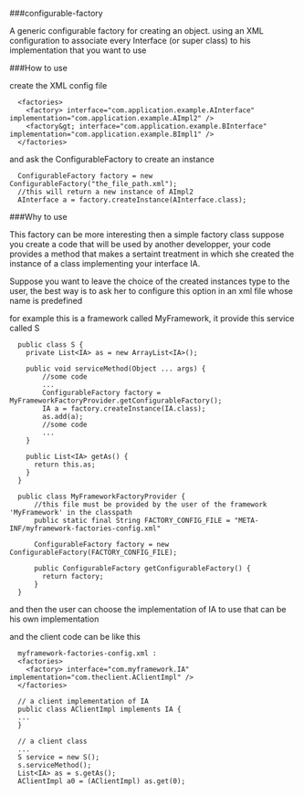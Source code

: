 ###configurable-factory


A generic configurable factory for creating an object. using an XML configuration to associate every Interface (or super class) to his implementation that you want to use

###How to use

create the XML config file


      <factories>
        <factory> interface="com.application.example.AInterface" implementation="com.application.example.AImpl2" />
        <factory&gt; interface="com.application.example.BInterface" implementation="com.application.example.BImpl1" />
      </factories>

<p/>
and ask the ConfigurableFactory to create an instance

      ConfigurableFactory factory = new ConfigurableFactory("the_file_path.xml");
      //this will return a new instance of AImpl2
      AInterface a = factory.createInstance(AInterface.class);
      
###Why to use

This factory can be more interesting then a simple factory class 
suppose you create a code that will be used by another developper, 
your code provides a method that makes a sertaint treatment in which 
she created the instance of a class implementing your interface IA.
<p/>
Suppose you want to leave the choice of the created instances type to the user, 
the best way is to ask her to configure this option in an xml file whose name is predefined

for example this is a framework called MyFramework, it provide this service called S

      public class S {
        private List<IA> as = new ArrayList<IA>();
        
        public void serviceMethod(Object ... args) {
            //some code
            ...
            ConfigurableFactory factory = MyFrameworkFactoryProvider.getConfigurableFactory();
            IA a = factory.createInstance(IA.class);
            as.add(a);
            //some code
            ...
        }
        
        public List<IA> getAs() {
          return this.as;
        }
      }
<p/>

      public class MyFrameworkFactoryProvider {
          //this file must be provided by the user of the framework 'MyFramework' in the classpath
          public static final String FACTORY_CONFIG_FILE = "META-INF/myframework-factories-config.xml"
          
          ConfigurableFactory factory = new ConfigurableFactory(FACTORY_CONFIG_FILE);
          
          public ConfigurableFactory getConfigurableFactory() {
            return factory;
          }
      }

and then the user can choose the implementation of IA to use that can be his own implementation

and the client code can be like this 

      myframework-factories-config.xml : 
      <factories>
        <factory> interface="com.myframework.IA" implementation="com.theclient.AClientImpl" />
      </factories>
<p/>

      // a client implementation of IA
      public class AClientImpl implements IA {
      ...
      }
      
<p/>

      // a client class
      ...
      S service = new S();
      s.serviceMethod();
      List<IA> as = s.getAs();
      AClientImpl a0 = (AClientImpl) as.get(0);
      
      
